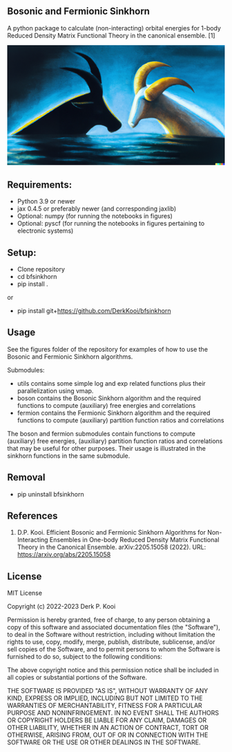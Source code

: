 ## Bosonic and Fermionic Sinkhorn
A python package to calculate (non-interacting) orbital energies for 1-body Reduced Density Matrix Functional Theory in the canonical ensemble. [1]

![The bfsinkhorn "logo"](logo/bfsinkhorn.png)


## Requirements:
- Python 3.9 or newer
- jax 0.4.5 or preferably newer (and corresponding jaxlib)
- Optional: numpy (for running the notebooks in figures)
- Optional: pyscf (for running the notebooks in figures pertaining to electronic systems)

## Setup:
- Clone repository
- cd bfsinkhorn
- pip install .

or

- pip install git+https://github.com/DerkKooi/bfsinkhorn


## Usage
See the figures folder of the repository for examples of how to use the Bosonic and Fermionic Sinkhorn algorithms.

Submodules:
- utils contains some simple log and exp related functions plus their parallelization using vmap.
- boson contains the Bosonic Sinkhorn algorithm and the required functions to compute (auxiliary) free energies and correlations
- fermion contains the Fermionic Sinkhorn algorithm and the required functions to compute (auxiliary) partition function ratios and correlations

The boson and fermion submodules contain functions to compute (auxiliary) free energies, (auxiliary) partition function ratios and correlations that may be useful for other purposes. Their usage is illustrated in the sinkhorn functions in the same submodule.

## Removal
- pip uninstall bfsinkhorn

## References
1. D.P. Kooi. Efficient Bosonic and Fermionic Sinkhorn Algorithms for Non-Interacting Ensembles in One-body Reduced Density Matrix Functional Theory in the Canonical Ensemble. arXiv:2205.15058 (2022). URL: https://arxiv.org/abs/2205.15058

## License
MIT License

Copyright (c) 2022-2023 Derk P. Kooi

Permission is hereby granted, free of charge, to any person obtaining a copy
of this software and associated documentation files (the "Software"), to deal
in the Software without restriction, including without limitation the rights
to use, copy, modify, merge, publish, distribute, sublicense, and/or sell
copies of the Software, and to permit persons to whom the Software is
furnished to do so, subject to the following conditions:

The above copyright notice and this permission notice shall be included in all
copies or substantial portions of the Software.

THE SOFTWARE IS PROVIDED "AS IS", WITHOUT WARRANTY OF ANY KIND, EXPRESS OR
IMPLIED, INCLUDING BUT NOT LIMITED TO THE WARRANTIES OF MERCHANTABILITY,
FITNESS FOR A PARTICULAR PURPOSE AND NONINFRINGEMENT. IN NO EVENT SHALL THE
AUTHORS OR COPYRIGHT HOLDERS BE LIABLE FOR ANY CLAIM, DAMAGES OR OTHER
LIABILITY, WHETHER IN AN ACTION OF CONTRACT, TORT OR OTHERWISE, ARISING FROM,
OUT OF OR IN CONNECTION WITH THE SOFTWARE OR THE USE OR OTHER DEALINGS IN THE
SOFTWARE.
